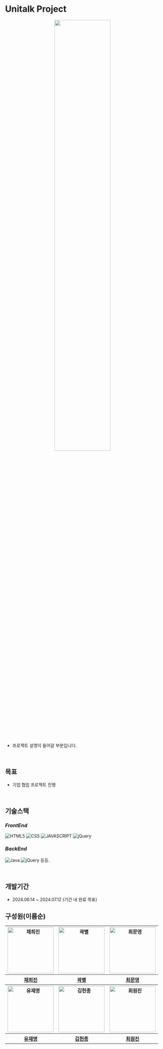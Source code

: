 # Unitalk Project

<p align ="center"><img src="https://github.com/sksrpf1126/study/assets/62879192/fcfe5fec-3bb2-47c8-8215-2c45352d0b73" width = 60%></p>

- 프로젝트 설명이 들어갈 부분입니다.  

</br>

## 목표

- 기업 협업 프로젝트 진행

</br>

## 기술스택

### ***FrontEnd***
![HTML5](https://img.shields.io/static/v1?style=for-the-badge&color=E34F26&message=HTML5&logo=HTML5&logoColor=white&label=)
![CSS](https://img.shields.io/static/v1?style=for-the-badge&color=1572B6&message=CSS&logo=CSS3&logoColor=white&label=)
![JAVASCRIPT](https://img.shields.io/static/v1?style=for-the-badge&color=F7DF1E&message=JAVASCRIPT&logo=JavaScript&logoColor=white&label=)
![jQuery](https://img.shields.io/static/v1?style=for-the-badge&color=F7DF1E&message=jQuery&logo=jQuery&logoColor=white&label=)


### ***BackEnd***
![Java](https://img.shields.io/badge/java-007396?style=for-the-badge&logo=java&logoColor=white)
![jQuery](https://img.shields.io/static/v1?style=for-the-badge&color=F7DF1E&message=Oracle&logo=Oracle&logoColor=white&label=)
등등.

</br>

## 개발기간
- 2024.06.14 ~ 2024.07.12 (기간 내 완료 목표)

## 구성원(이름순)

<table>
	<tbody>
		<tr>
			<th><img width="150px" src="https://github.com/HeegeneChae.png" alt="채희진"/></th>
			<th><img width="150px" src="https://github.com/star-kw.png" alt="곽별"/></th>
			<th><img width="150px" src="https://github.com/Ramambo.png" alt="최문영"/></th>
		</tr>
		<tr>
			<th><a href="https://github.com/HeegeneChae" target="_blank">채희진</a></th>
			<th><a href="https://github.com/star-kw" target="_blank">곽별</a></th>
			<th><a href="https://github.com/Ramambo" target="_blank">최문영</a></th>
		</tr>
		<tr>
			<th><img width="150px" src="https://github.com/Jamie-Nestor90.png" alt="유재명"/></th>
			<th><img width="150px" src="https://github.com/RbCream.png" alt="김헌종"/></th>
			<th><img width="150px" src="https://github.com/JinyDev95.png" alt="최원진"/></th>
		</tr>
		<tr>
			<th><a href="https://github.com/Jamie-Nestor90" target="_blank">유재명</a></th>
			<th><a href="https://github.com/RbCream" target="_blank">김헌종</a></th>
			<th><a href="https://github.com/JinyDev95" target="_blank">최원진</a></th>
		</tr>
	</tbody>
</table>
